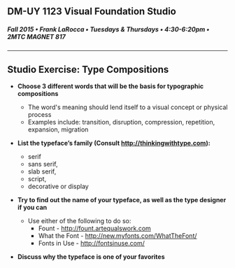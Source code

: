 ## DM-UY 1123 Visual Foundation Studio
##### Fall 2015 • Frank LaRocca • Tuesdays & Thursdays • 4:30-6:20pm • 2MTC MAGNET 817 

---

## Studio Exercise: Type Compositions

* **Choose 3 different words that will be the basis for typographic compositions**
    * The word's meaning should lend itself to a visual concept or physical process
    * Examples include: transition, disruption, compression, repetition, expansion, migration

* **List the typeface’s family (Consult http://thinkingwithtype.com):**
  * serif
  * sans serif, 
  * slab serif, 
  * script, 
  * decorative or display

* **Try to find out the name of your typeface, as well as the type designer if you can**
  * Use either of the following to do so: 
    * Fount - http://fount.artequalswork.com
    * What the Font - http://new.myfonts.com/WhatTheFont/
    * Fonts in Use - http://fontsinuse.com/

* **Discuss why the typeface is one of your favorites**

